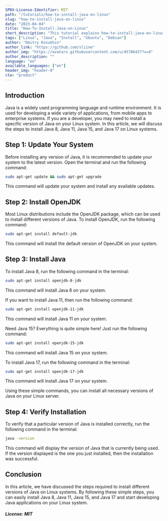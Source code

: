 ```yaml
---
SPDX-License-Identifier: MIT
path: "/tutorials/how-to-install-java-on-linux"
slug: "how-to-install-java-on-linux"
date: "2023-04-04"
title: "How-To-Install-Java-on-Linux"
short_description: "This tutorial explains how-to-install-java-on-linux"
tags: ["Linux", "Java", "Install", "Ubuntu", "Debian"]
author: "Dmitry Kosukhin"
author_link: "https://github.com/sliine"
author_img: "https://avatars.githubusercontent.com/u/45786427?v=4"
author_description: ""
language: "en"
available_languages: ["en"]
header_img: "header-8"
cta: "product"
---
```


## Introduction

Java is a widely used programming language and runtime environment. 
It is used for developing a wide variety of applications, from mobile apps to enterprise systems. 
If you are a developer, you may need to install a specific version of Java on your Linux system. 
In this article, we will discuss the steps to install Java 8, Java 11, Java 15, and Java 17 on Linux systems.

## Step 1: Update Your System

Before installing any version of Java, it is recommended to update your system to the latest version. Open the terminal and run the following command:

```bash
sudo apt-get update && sudo apt-get upgrade
```

This command will update your system and install any available updates.

## Step 2: Install OpenJDK

Most Linux distributions include the OpenJDK package, which can be used to install different versions of Java. To install OpenJDK, run the following command:

```bash
sudo apt-get install default-jdk
```

This command will install the default version of OpenJDK on your system.

## Step 3: Install Java

To install Java 8, run the following command in the terminal:

```bash
sudo apt-get install openjdk-8-jdk
```

This command will install Java 8 on your system.

If you want to install Java 11, then run the following command:

```bash
sudo apt-get install openjdk-11-jdk
```

This command will install Java 11 on your system.

Need Java 15? Everything is quite simple here! Just run the following command:

```bash
sudo apt-get install openjdk-15-jdk
```

This command will install Java 15 on your system.

To install Java 17, run the following command in the terminal:

```bash
sudo apt-get install openjdk-17-jdk
```

This command will install Java 17 on your system.

Using these simple commands, you can install all necessary versions of Java on your Linux server.

## Step 4: Verify Installation

To verify that a particular version of Java is installed correctly, run the following command in the terminal:

```bash
java -version
```

This command will display the version of Java that is currently being used. If the version displayed is the one you just installed, then the installation was successful.

## Conclusion

In this article, we have discussed the steps required to install different versions of Java on Linux systems. 
By following these simple steps, you can easily install Java 8, Java 11, Java 15, and Java 17 and start developing Java applications on your Linux system.

##### License: MIT

<!--

Contributor's Certificate of Origin

By making a contribution to this project, I certify that:

(a) The contribution was created in whole or in part by me and I have
    the right to submit it under the license indicated in the file; or

(b) The contribution is based upon previous work that, to the best of my
    knowledge, is covered under an appropriate license and I have the
    right under that license to submit that work with modifications,
    whether created in whole or in part by me, under the same license
    (unless I am permitted to submit under a different license), as
    indicated in the file; or

(c) The contribution was provided directly to me by some other person
    who certified (a), (b) or (c) and I have not modified it.

(d) I understand and agree that this project and the contribution are
    public and that a record of the contribution (including all personal
    information I submit with it, including my sign-off) is maintained
    indefinitely and may be redistributed consistent with this project
    or the license(s) involved.

Signed-off-by: Dmitry Kosukhin (dimka.kosuhin@gmail.com)

-->
